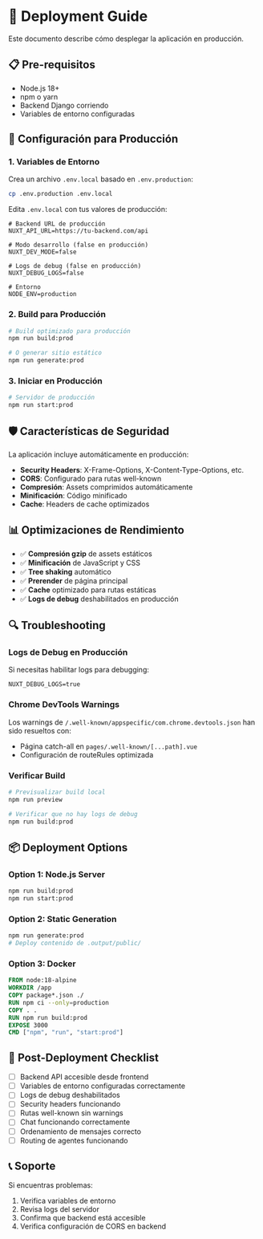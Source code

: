 # 🚀 Deployment Guide

Este documento describe cómo desplegar la aplicación en producción.

## 📋 Pre-requisitos

- Node.js 18+ 
- npm o yarn
- Backend Django corriendo
- Variables de entorno configuradas

## 🔧 Configuración para Producción

### 1. Variables de Entorno

Crea un archivo `.env.local` basado en `.env.production`:

```bash
cp .env.production .env.local
```

Edita `.env.local` con tus valores de producción:

```env
# Backend URL de producción
NUXT_API_URL=https://tu-backend.com/api

# Modo desarrollo (false en producción)
NUXT_DEV_MODE=false

# Logs de debug (false en producción)
NUXT_DEBUG_LOGS=false

# Entorno
NODE_ENV=production
```

### 2. Build para Producción

```bash
# Build optimizado para producción
npm run build:prod

# O generar sitio estático
npm run generate:prod
```

### 3. Iniciar en Producción

```bash
# Servidor de producción
npm run start:prod
```

## 🛡️ Características de Seguridad

La aplicación incluye automáticamente en producción:

- **Security Headers**: X-Frame-Options, X-Content-Type-Options, etc.
- **CORS**: Configurado para rutas well-known
- **Compresión**: Assets comprimidos automáticamente
- **Minificación**: Código minificado
- **Cache**: Headers de cache optimizados

## 📊 Optimizaciones de Rendimiento

- ✅ **Compresión gzip** de assets estáticos
- ✅ **Minificación** de JavaScript y CSS
- ✅ **Tree shaking** automático
- ✅ **Prerender** de página principal
- ✅ **Cache** optimizado para rutas estáticas
- ✅ **Logs de debug** deshabilitados en producción

## 🔍 Troubleshooting

### Logs de Debug en Producción

Si necesitas habilitar logs para debugging:

```env
NUXT_DEBUG_LOGS=true
```

### Chrome DevTools Warnings

Los warnings de `/.well-known/appspecific/com.chrome.devtools.json` han sido resueltos con:
- Página catch-all en `pages/.well-known/[...path].vue`
- Configuración de routeRules optimizada

### Verificar Build

```bash
# Previsualizar build local
npm run preview

# Verificar que no hay logs de debug
npm run build:prod
```

## 📦 Deployment Options

### Option 1: Node.js Server

```bash
npm run build:prod
npm run start:prod
```

### Option 2: Static Generation

```bash
npm run generate:prod
# Deploy contenido de .output/public/
```

### Option 3: Docker

```dockerfile
FROM node:18-alpine
WORKDIR /app
COPY package*.json ./
RUN npm ci --only=production
COPY . .
RUN npm run build:prod
EXPOSE 3000
CMD ["npm", "run", "start:prod"]
```

## 🚨 Post-Deployment Checklist

- [ ] Backend API accesible desde frontend
- [ ] Variables de entorno configuradas correctamente
- [ ] Logs de debug deshabilitados
- [ ] Security headers funcionando
- [ ] Rutas well-known sin warnings
- [ ] Chat funcionando correctamente
- [ ] Ordenamiento de mensajes correcto
- [ ] Routing de agentes funcionando

## 📞 Soporte

Si encuentras problemas:

1. Verifica variables de entorno
2. Revisa logs del servidor
3. Confirma que backend está accesible
4. Verifica configuración de CORS en backend
